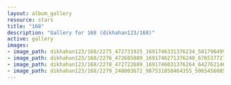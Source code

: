 ```yaml
---
layout: album_gallery
resource: stars
title: "168"
description: "Gallery for 168 (dikhahan123/168)"
active: gallery
images:
- image_path: dikhahan123/168/2275_472731925_1691746331376234_5817964993100514064_n.jpg
- image_path: dikhahan123/168/2276_472685889_1691746271376240_6765377275900032171_n.jpg
- image_path: dikhahan123/168/2278_472722689_1691746031376264_6427621467883636078_n.jpg
- image_path: dikhahan123/168/2279_248003672_987531858464355_5065456085467307174_n.jpg
---
```

